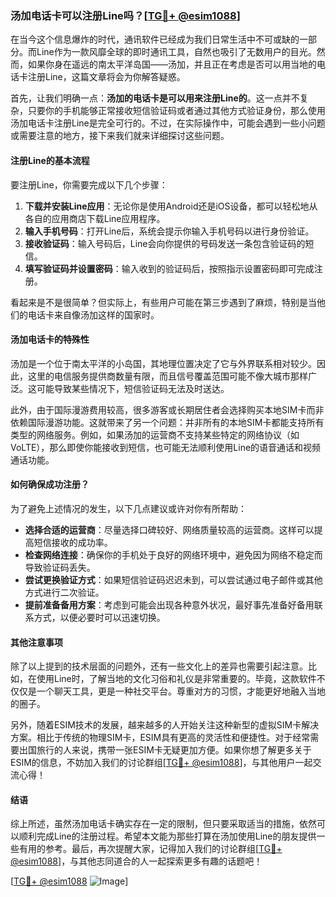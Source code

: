 ### 汤加电话卡可以注册Line吗？[[TG💪+ @esim1088](https://t.me/s/esim1088)]

在当今这个信息爆炸的时代，通讯软件已经成为我们日常生活中不可或缺的一部分。而Line作为一款风靡全球的即时通讯工具，自然也吸引了无数用户的目光。然而，如果你身在遥远的南太平洋岛国——汤加，并且正在考虑是否可以用当地的电话卡注册Line，这篇文章将会为你解答疑惑。

首先，让我们明确一点：**汤加的电话卡是可以用来注册Line的**。这一点并不复杂，只要你的手机能够正常接收短信验证码或者通过其他方式验证身份，那么使用汤加电话卡注册Line是完全可行的。不过，在实际操作中，可能会遇到一些小问题或需要注意的地方，接下来我们就来详细探讨这些问题。

#### 注册Line的基本流程

要注册Line，你需要完成以下几个步骤：

1. **下载并安装Line应用**：无论你是使用Android还是iOS设备，都可以轻松地从各自的应用商店下载Line应用程序。
2. **输入手机号码**：打开Line后，系统会提示你输入手机号码以进行身份验证。
3. **接收验证码**：输入号码后，Line会向你提供的号码发送一条包含验证码的短信。
4. **填写验证码并设置密码**：输入收到的验证码后，按照指示设置密码即可完成注册。

看起来是不是很简单？但实际上，有些用户可能在第三步遇到了麻烦，特别是当他们的电话卡来自像汤加这样的国家时。

#### 汤加电话卡的特殊性

汤加是一个位于南太平洋的小岛国，其地理位置决定了它与外界联系相对较少。因此，这里的电信服务提供商数量有限，而且信号覆盖范围可能不像大城市那样广泛。这可能导致某些情况下，短信验证码无法及时送达。

此外，由于国际漫游费用较高，很多游客或长期居住者会选择购买本地SIM卡而非依赖国际漫游功能。这就带来了另一个问题：并非所有的本地SIM卡都能支持所有类型的网络服务。例如，如果汤加的运营商不支持某些特定的网络协议（如VoLTE），那么即使你能接收到短信，也可能无法顺利使用Line的语音通话和视频通话功能。

#### 如何确保成功注册？

为了避免上述情况的发生，以下几点建议或许对你有所帮助：

- **选择合适的运营商**：尽量选择口碑较好、网络质量较高的运营商。这样可以提高短信接收的成功率。
- **检查网络连接**：确保你的手机处于良好的网络环境中，避免因为网络不稳定而导致验证码丢失。
- **尝试更换验证方式**：如果短信验证码迟迟未到，可以尝试通过电子邮件或其他方式进行二次验证。
- **提前准备备用方案**：考虑到可能会出现各种意外状况，最好事先准备好备用联系方式，以便必要时可以迅速切换。

#### 其他注意事项

除了以上提到的技术层面的问题外，还有一些文化上的差异也需要引起注意。比如，在使用Line时，了解当地的文化习俗和礼仪是非常重要的。毕竟，这款软件不仅仅是一个聊天工具，更是一种社交平台。尊重对方的习惯，才能更好地融入当地的圈子。

另外，随着ESIM技术的发展，越来越多的人开始关注这种新型的虚拟SIM卡解决方案。相比于传统的物理SIM卡，ESIM具有更高的灵活性和便捷性。对于经常需要出国旅行的人来说，携带一张ESIM卡无疑更加方便。如果你想了解更多关于ESIM的信息，不妨加入我们的讨论群组[[TG💪+ @esim1088](https://t.me/s/esim1088)]，与其他用户一起交流心得！

#### 结语

综上所述，虽然汤加电话卡确实存在一定的限制，但只要采取适当的措施，依然可以顺利完成Line的注册过程。希望本文能为那些打算在汤加使用Line的朋友提供一些有用的参考。最后，再次提醒大家，记得加入我们的讨论群组[[TG💪+ @esim1088](https://t.me/s/esim1088)]，与其他志同道合的人一起探索更多有趣的话题吧！

[[TG💪+ @esim1088](https://t.me/s/esim1088) ![Image](https://i.postimg.cc/4NQfJmqS/Snipaste-2025-05-13-00-14-12.png)]